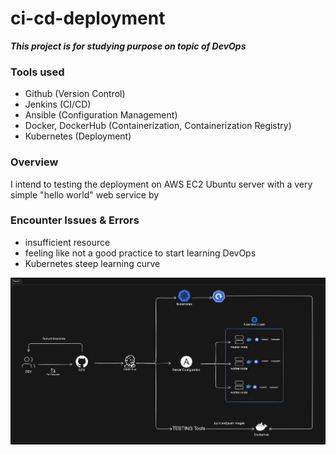 # ci-cd-deployment

**_This project is for studying purpose on topic of DevOps_**

### Tools used

- Github (Version Control)
- Jenkins (CI/CD)
- Ansible (Configuration Management)
- Docker, DockerHub (Containerization, Containerization Registry)
- Kubernetes (Deployment)

### Overview

I intend to testing the deployment on AWS EC2 Ubuntu server with a very simple "hello world" web service by

### Encounter Issues & Errors

- insufficient resource
- feeling like not a good practice to start learning DevOps
- Kubernetes steep learning curve

![cicd_pipeline](/images/ci_cd_pipeline.png)
